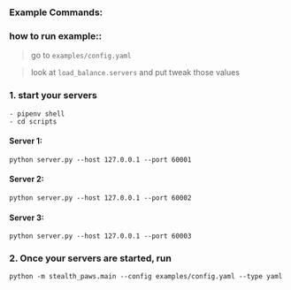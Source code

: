 ### Example Commands:

### how to run example::

> go to `examples/config.yaml`

> look at `load_balance.servers` and put tweak those values

### 1. start your servers 

```
- pipenv shell
- cd scripts 
```

#### Server 1:
`python server.py --host 127.0.0.1 --port 60001
`
#### Server 2:

`python server.py --host 127.0.0.1 --port 60002
`

#### Server 3:

`python server.py --host 127.0.0.1 --port 60003`


### 2. Once your servers are started, run

`
python -m stealth_paws.main --config examples/config.yaml --type yaml
`

